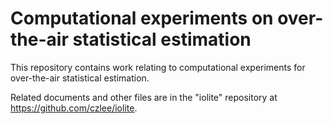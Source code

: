Computational experiments on over-the-air statistical estimation
================================================================

This repository contains work relating to computational experiments for over-the-air statistical estimation.

Related documents and other files are in the "iolite" repository at https://github.com/czlee/iolite.
